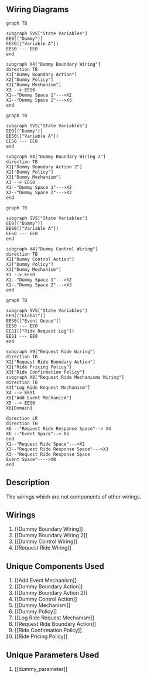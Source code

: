 ## Wiring Diagrams

```mermaid
graph TB

subgraph SVS["State Variables"]
EE0[("Dummy")]
EES0(["Variable A"])
EES0 --- EE0
end

subgraph X4["Dummy Boundary Wiring"]
direction TB
X1["Dummy Boundary Action"]
X2["Dummy Policy"]
X3["Dummy Mechanism"]
X3 --> EES0
X1--"Dummy Space 1"--->X2
X2--"Dummy Space 2"--->X3
end
```

```mermaid
graph TB

subgraph SVS["State Variables"]
EE0[("Dummy")]
EES0(["Variable A"])
EES0 --- EE0
end

subgraph X4["Dummy Boundary Wiring 2"]
direction TB
X1["Dummy Boundary Action 2"]
X2["Dummy Policy"]
X3["Dummy Mechanism"]
X3 --> EES0
X1--"Dummy Space 1"--->X2
X2--"Dummy Space 2"--->X3
end
```

```mermaid
graph TB

subgraph SVS["State Variables"]
EE0[("Dummy")]
EES0(["Variable A"])
EES0 --- EE0
end

subgraph X4["Dummy Control Wiring"]
direction TB
X1["Dummy Control Action"]
X2["Dummy Policy"]
X3["Dummy Mechanism"]
X3 --> EES0
X1--"Dummy Space 1"--->X2
X2-."Dummy Space 2"..->X3
end
```

```mermaid
graph TB

subgraph SVS["State Variables"]
EE0[("Global")]
EES0(["Event Queue"])
EES0 --- EE0
EES1(["Ride Request Log"])
EES1 --- EE0
end

subgraph X9["Request Ride Wiring"]
direction TB
X1["Request Ride Boundary Action"]
X2["Ride Pricing Policy"]
X3["Ride Confirmation Policy"]
subgraph X8["Request Ride Mechanisms Wiring"]
direction TB
X4["Log Ride Request Mechanism"]
X4 --> EES1
X5["Add Event Mechanism"]
X5 --> EES0
X6[Domain]

direction LR
direction TB
X6 --"Request Ride Response Space"--> X4
X6 --"Event Space"--> X5
end
X1--"Request Ride Space"--->X2
X2--"Request Ride Response Space"--->X3
X3--"Request Ride Response Space
Event Space"---->X8
end
```

## Description

The wirings which are not components of other wirings.
## Wirings
1. [[Dummy Boundary Wiring]]
2. [[Dummy Boundary Wiring 2]]
3. [[Dummy Control Wiring]]
4. [[Request Ride Wiring]]

## Unique Components Used
1. [[Add Event Mechanism]]
2. [[Dummy Boundary Action]]
3. [[Dummy Boundary Action 2]]
4. [[Dummy Control Action]]
5. [[Dummy Mechanism]]
6. [[Dummy Policy]]
7. [[Log Ride Request Mechanism]]
8. [[Request Ride Boundary Action]]
9. [[Ride Confirmation Policy]]
10. [[Ride Pricing Policy]]

## Unique Parameters Used
1. [[dummy_parameter]]

